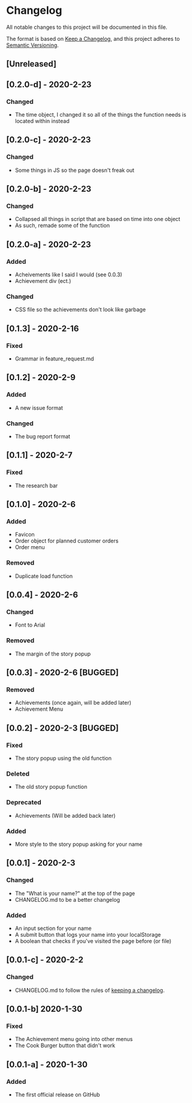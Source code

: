 # Changelog
All notable changes to this project will be documented in this file.

The format is based on [Keep a Changelog](https://keepachangelog.com/en/1.0.0/),
and this project adheres to [Semantic Versioning](https://semver.org/spec/v2.0.0.html).

## [Unreleased]

## [0.2.0-d] - 2020-2-23
### Changed
- The time object, I changed it so all of the things the function needs is located within instead

## [0.2.0-c] - 2020-2-23
### Changed
- Some things in JS so the page doesn't freak out

## [0.2.0-b] - 2020-2-23
### Changed
- Collapsed all things in script that are based on time into one object
- As such, remade some of the function

## [0.2.0-a] - 2020-2-23
### Added
- Acheivements like I said I would (see 0.0.3)
- Achievement div (ect.)
### Changed
- CSS file so the achievements don't look like garbage

## [0.1.3] - 2020-2-16
### Fixed
- Grammar in feature_request.md

## [0.1.2] - 2020-2-9
### Added
- A new issue format
### Changed
- The bug report format

## [0.1.1] - 2020-2-7
### Fixed
- The research bar

## [0.1.0] - 2020-2-6
### Added
- Favicon
- Order object for planned customer orders
- Order menu
### Removed
- Duplicate load function

## [0.0.4] - 2020-2-6
### Changed
- Font to Arial
### Removed
- The margin of the story popup

## [0.0.3] - 2020-2-6 [BUGGED]
### Removed
- Achievements (once again, will be added later)
- Achievement Menu

## [0.0.2] - 2020-2-3 [BUGGED]
### Fixed
- The story popup using the old function
### Deleted
- The old story popup function
### Deprecated
- Achievements (Will be added back later)
### Added
- More style to the story popup asking for your name

## [0.0.1] - 2020-2-3
### Changed
- The "What is your name?" at the top of the page
- CHANGELOG.md to be a better changelog
### Added
- An input section for your name
- A submit button that logs your name into your localStorage
- A boolean that checks if you've visited the page before (or file)

## [0.0.1-c] - 2020-2-2
### Changed
- CHANGELOG.md to follow the rules of [keeping a changelog](https://keepachangelog.com/en/1.0.0/).

## [0.0.1-b] 2020-1-30
### Fixed
- The Achievement menu going into other menus
- The Cook Burger button that didn't work

## [0.0.1-a] - 2020-1-30
### Added
- The first official release on GitHub